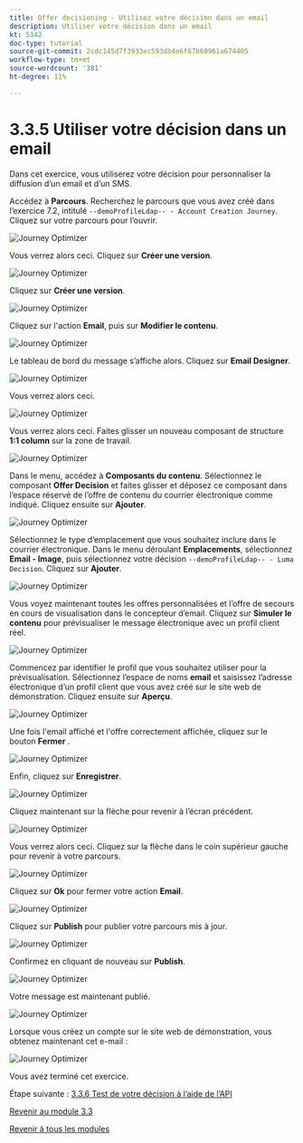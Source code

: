 ```yaml
---
title: Offer decisioning - Utilisez votre décision dans un email
description: Utiliser votre décision dans un email
kt: 5342
doc-type: tutorial
source-git-commit: 2cdc145d7f3933ec593db4e6f67b60961a674405
workflow-type: tm+mt
source-wordcount: '381'
ht-degree: 11%

---
```


# 3.3.5 Utiliser votre décision dans un email

Dans cet exercice, vous utiliserez votre décision pour personnaliser la diffusion d’un email et d’un SMS.

Accédez à **Parcours**. Recherchez le parcours que vous avez créé dans l’exercice 7.2, intitulé `--demoProfileLdap-- - Account Creation Journey`. Cliquez sur votre parcours pour l’ouvrir.

![Journey Optimizer](./images/emailoffer1.png)

Vous verrez alors ceci. Cliquez sur **Créer une version**.

![Journey Optimizer](./images/journey1.png)

Cliquez sur **Créer une version**.

![Journey Optimizer](./images/journey2.png)

Cliquez sur l&#39;action **Email**, puis sur **Modifier le contenu**.

![Journey Optimizer](./images/journey3.png)

Le tableau de bord du message s’affiche alors. Cliquez sur **Email Designer**.

![Journey Optimizer](./images/emailoffer2.png)

Vous verrez alors ceci.

![Journey Optimizer](./images/emailoffer5.png)

Vous verrez alors ceci. Faites glisser un nouveau composant de structure **1:1 column** sur la zone de travail.

![Journey Optimizer](./images/emailoffer6.png)

Dans le menu, accédez à **Composants du contenu**. Sélectionnez le composant **Offer Decision** et faites glisser et déposez ce composant dans l’espace réservé de l’offre de contenu du courrier électronique comme indiqué. Cliquez ensuite sur **Ajouter**.

![Journey Optimizer](./images/emailoffer7.png)

Sélectionnez le type d’emplacement que vous souhaitez inclure dans le courrier électronique. Dans le menu déroulant **Emplacements**, sélectionnez **Email - Image**, puis sélectionnez votre décision `--demoProfileLdap-- - Luma Decision`. Cliquez sur **Ajouter**.

![Journey Optimizer](./images/emailoffer8.png)

Vous voyez maintenant toutes les offres personnalisées et l’offre de secours en cours de visualisation dans le concepteur d’email. Cliquez sur **Simuler le contenu** pour prévisualiser le message électronique avec un profil client réel.

![Journey Optimizer](./images/emailoffer9.png)

Commencez par identifier le profil que vous souhaitez utiliser pour la prévisualisation. Sélectionnez l’espace de noms **email** et saisissez l’adresse électronique d’un profil client que vous avez créé sur le site web de démonstration. Cliquez ensuite sur **Aperçu**.

![Journey Optimizer](./images/emailoffer10.png)

Une fois l&#39;email affiché et l&#39;offre correctement affichée, cliquez sur le bouton **Fermer** .

![Journey Optimizer](./images/emailoffer11.png)

Enfin, cliquez sur **Enregistrer**.

![Journey Optimizer](./images/emailoffer12.png)

Cliquez maintenant sur la flèche pour revenir à l’écran précédent.

![Journey Optimizer](./images/emailoffer13.png)

Vous verrez alors ceci. Cliquez sur la flèche dans le coin supérieur gauche pour revenir à votre parcours.

![Journey Optimizer](./images/emailoffer14.png)

Cliquez sur **Ok** pour fermer votre action **Email**.

![Journey Optimizer](./images/emailoffer14a.png)

Cliquez sur **Publish** pour publier votre parcours mis à jour.

![Journey Optimizer](./images/emailoffer14b.png)

Confirmez en cliquant de nouveau sur **Publish**.

![Journey Optimizer](./images/emailoffer15.png)

Votre message est maintenant publié.

![Journey Optimizer](./images/emailoffer16.png)

Lorsque vous créez un compte sur le site web de démonstration, vous obtenez maintenant cet e-mail :

![Journey Optimizer](./images/emailoffer17.png)

Vous avez terminé cet exercice.

Étape suivante : [3.3.6 Test de votre décision à l’aide de l’API](./ex6.md)

[Revenir au module 3.3](./offer-decisioning.md)

[Revenir à tous les modules](./../../../overview.md)
